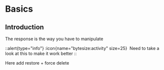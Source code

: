 # Basics

## Introduction

The response is the way you have to manipulate

::alert{type="info"}
:icon{name="bytesize:activity" size=25}&nbsp;
Need to take a look at this to make it work better
::


Here add restore + force delete